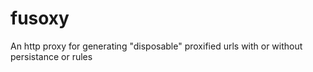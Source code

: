 # fusoxy
An http proxy for generating "disposable" proxified urls with or without persistance or rules
